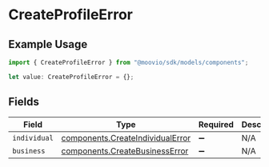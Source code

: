 # CreateProfileError

## Example Usage

```typescript
import { CreateProfileError } from "@moovio/sdk/models/components";

let value: CreateProfileError = {};
```

## Fields

| Field                                                                                | Type                                                                                 | Required                                                                             | Description                                                                          |
| ------------------------------------------------------------------------------------ | ------------------------------------------------------------------------------------ | ------------------------------------------------------------------------------------ | ------------------------------------------------------------------------------------ |
| `individual`                                                                         | [components.CreateIndividualError](../../models/components/createindividualerror.md) | :heavy_minus_sign:                                                                   | N/A                                                                                  |
| `business`                                                                           | [components.CreateBusinessError](../../models/components/createbusinesserror.md)     | :heavy_minus_sign:                                                                   | N/A                                                                                  |